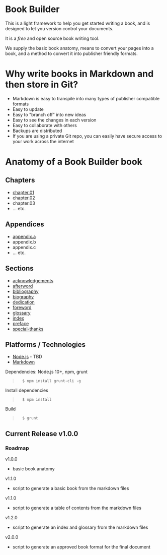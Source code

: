 # Book Builder
This is a light framework to help you get started writing a book, and is designed to let you version control your documents.

It is a *free* and open source book writing tool.

We supply the basic book anatomy, means to convert your pages into a book, and a method to convert it into publisher friendly formats.

# Why write books in Markdown and then store in Git?
* Markdown is easy to transpile into many types of publisher compatible formats
* Easy to update
* Easy to "branch off" into new ideas
* Easy to see the changes in each version
* Easy to collaborate with others
* Backups are distributed
* If you are using a private Git repo, you can easily have secure access to your work across the internet

# Anatomy of a Book Builder book

## Chapters
* [chapter.01](text/chapter.01.md)
* chapter.02
* chapter.03
* ... etc.

## Appendices
* [appendix.a](appendices/appendix.a.md)
* appendix.b
* appendix.c
* ... etc.

## Sections
* [acknowledgements](sections/acknowledgements.md)
* [afterword](sections/afterword.md)
* [bibliography](sections/bibliography.md)
* [biography](sections/biography.md)
* [dedication](sections/dedication.md)
* [foreword](sections/foreword.md)
* [glossary](sections/glossary.md)
* [index](sections/index.md)
* [preface](sections/preface.md)
* [special-thanks](sections/special-thanks.md)

## Platforms / Technologies
* [Node.js](http://nodejs.org/) - TBD
* [Markdown](https://en.wikipedia.org/wiki/Markdown)

Dependencies: Node.js 10+, npm, grunt
>       $ npm install grunt-cli -g

Install dependencies
>       $ npm install

Build
>       $ grunt

## Current Release v1.0.0

### Roadmap

v1.0.0
* basic book anatomy

v1.1.0
* script to generate a basic book from the markdown files

v1.1.0
* script to generate a table of contents from the markdown files

v1.2.0
* script to generate an index and glossary from the markdown files

v2.0.0
* script to generate an approved book format for the final document

